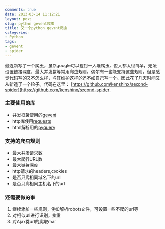 ```yaml
---
comments: true
date: 2013-03-14 11:12:21
layout: post
slug: python gevent爬虫
title: 又一个python gevent爬虫
categories:
- Python
tags:
- gevent
- spider
---
```

最近新写了一个爬虫，虽然google可以搜到一大堆爬虫，但大都太过简单，无法设置链接深度，最大并发数等常用爬虫规则。偶尔有一些能支持这些规则，但是感觉代码写的又不怎么样，与其维护这样的还不如自己写一个。因此花了几天时间又从新造了一个轮子。代码在这里： 
[https://github.com/kenshinx/second-spider](https://github.com/kenshinx/second-spider) 


### 主要使用的库

* 并发框架使用的[gevent](http://www.gevent.org/)
* http库使用[requests](http://docs.python-requests.org/en/latest/)
* html解析用的[pyquery](https://pypi.python.org/pypi/pyquery)

### 支持的爬虫规则

* 最大并发请求数
* 最大爬行URL数
* 最大链接深度
* http请求的headers,cookies
* 是否只爬相同域名下的url
* 是否只爬相同主机名下的url

### 还需要做的事

1. 继续添加一些规则，例如解析robots文件，可设置一些不爬的url等
2. 对相似url进行识别，排重
3. 对Ajax类url的爬取mar




